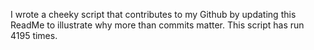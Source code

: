 I wrote a cheeky script that contributes to my Github by updating this ReadMe to illustrate why more than commits matter. This script has run 4195 times.